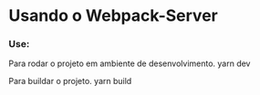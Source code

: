 # Usando o Webpack-Server

### Use: 
Para rodar o projeto em ambiente de desenvolvimento.
    yarn dev

Para buildar o projeto.
    yarn build